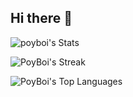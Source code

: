 ## Hi there 👋

<!--
**PoyBoi/PoyBoi** is a ✨ _special_ ✨ repository because its `README.md` (this file) appears on your GitHub profile.

Here are some ideas to get you started:

- 🔭 I’m currently working on ...
- 🌱 I’m currently learning ...
- 👯 I’m looking to collaborate on ...
- 🤔 I’m looking for help with ...
- 💬 Ask me about ...
- 📫 How to reach me: ...
- 😄 Pronouns: ...
- ⚡ Fun fact: ...
-->
![poyboi's Stats](https://github-readme-stats.vercel.app/api?username=poyboi&theme=vue-dark&show_icons=true&hide_border=true&count_private=true)
 
![PoyBoi's Streak](https://github-readme-streak-stats.herokuapp.com/?user=PoyBoi&theme=vue-dark&hide_border=true)
 
![PoyBoi's Top Languages](https://github-readme-stats.vercel.app/api/top-langs/?username=PoyBoi&theme=vue-dark&show_icons=true&hide_border=true&layout=compact)
